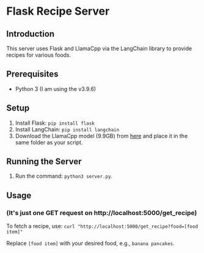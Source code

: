 # Flask Recipe Server

## Introduction
This server uses Flask and LlamaCpp via the LangChain library to provide recipes for various foods.

## Prerequisites
- Python 3 (I am using the v3.9.6)

## Setup
1. Install Flask: `pip install flask`
2. Install LangChain: `pip install langchain`
3. Download the LlamaCpp model (9.9GB) from [here](https://huggingface.co/TheBloke/CodeLlama-13B-GGUF/blob/main/codellama-13b.Q6_K.gguf) and place it in the same folder as your script.

## Running the Server
1. Run the command: `python3 server.py`.

## Usage 
### (It's just one GET request on http://localhost:5000/get_recipe)
To fetch a recipe, use:
`curl "http://localhost:5000/get_recipe?food=[food item]"`

Replace `[food item]` with your desired food, e.g., `banana pancakes`.